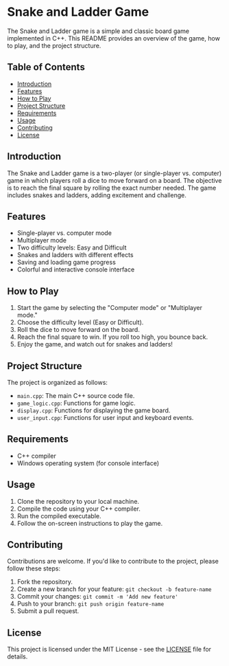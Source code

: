 # Snake and Ladder Game

The Snake and Ladder game is a simple and classic board game implemented in C++. This README provides an overview of the game, how to play, and the project structure.

## Table of Contents

- [Introduction](#introduction)
- [Features](#features)
- [How to Play](#how-to-play)
- [Project Structure](#project-structure)
- [Requirements](#requirements)
- [Usage](#usage)
- [Contributing](#contributing)
- [License](#license)

## Introduction

The Snake and Ladder game is a two-player (or single-player vs. computer) game in which players roll a dice to move forward on a board. The objective is to reach the final square by rolling the exact number needed. The game includes snakes and ladders, adding excitement and challenge.

## Features

- Single-player vs. computer mode
- Multiplayer mode
- Two difficulty levels: Easy and Difficult
- Snakes and ladders with different effects
- Saving and loading game progress
- Colorful and interactive console interface

## How to Play

1. Start the game by selecting the "Computer mode" or "Multiplayer mode."
2. Choose the difficulty level (Easy or Difficult).
3. Roll the dice to move forward on the board.
4. Reach the final square to win. If you roll too high, you bounce back.
5. Enjoy the game, and watch out for snakes and ladders!

## Project Structure

The project is organized as follows:

- `main.cpp`: The main C++ source code file.
- `game_logic.cpp`: Functions for game logic.
- `display.cpp`: Functions for displaying the game board.
- `user_input.cpp`: Functions for user input and keyboard events.

## Requirements

- C++ compiler
- Windows operating system (for console interface)

## Usage

1. Clone the repository to your local machine.
2. Compile the code using your C++ compiler.
3. Run the compiled executable.
4. Follow the on-screen instructions to play the game.

## Contributing

Contributions are welcome. If you'd like to contribute to the project, please follow these steps:

1. Fork the repository.
2. Create a new branch for your feature: `git checkout -b feature-name`
3. Commit your changes: `git commit -m 'Add new feature'`
4. Push to your branch: `git push origin feature-name`
5. Submit a pull request.

## License

This project is licensed under the MIT License - see the [LICENSE](LICENSE) file for details.
